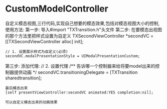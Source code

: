 # CustomModelController
自定义模态视图,三行代码,实现自己想要的模态效果,包括对模态视图大小的控制,
使用方法:
第一步:
导入#import "TXTransition.h"头文件
第二步:
在要模态出视图的那个方法里把样式设置为自定义
TXSecondViewController *secondVC = [[TXSecondViewController alloc] init];
    
    // 1. 设置展示样式为自定义(必须)
    secondVC.modalPresentationStyle = UIModalPresentationCustom;
第三步:
添加代理:
    // 2. 设置代理
    /** 告诉哪一个控制器来给将要model出来的控制器提供动画 */
    secondVC.transitioningDelegate = [TXTransition sharedtransition]; 
    
    最后模态出来
    [self presentViewController:secondVC animated:YES completion:nil];
    
    可以自定义模态出来的动画效果
